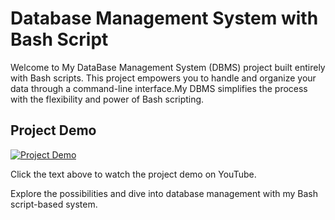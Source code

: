 # Database Management System with Bash Script

Welcome to My DataBase Management System (DBMS) project built entirely with Bash scripts. This project empowers you to handle and organize your data through a command-line interface.My DBMS simplifies the process with the flexibility and power of Bash scripting.

## Project Demo

[![Project Demo](https://img.youtube.com/vi/R4PLWrdbOM4/0.jpg)](https://www.youtube.com/watch?v=R4PLWrdbOM4)

Click the text above to watch the project demo on YouTube.

Explore the possibilities and dive into database management with my Bash script-based system.
